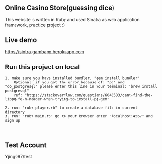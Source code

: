 ## Online Casino Store(guessing dice)
This website is written in Ruby and used Sinatra as web application framework, practice project :)
<br />

## Live demo
https://sintra-gambapp.herokuapp.com
<br />


## Run this project on local
```
1. make sure you have installed bundler, "gem install bundler"
    Optional: if you got the error because of: "pg" and "do_postgresql" please enter this line in your terminal: "brew install postgresql"
    ref: "https://stackoverflow.com/questions/6040583/cant-find-the-libpq-fe-h-header-when-trying-to-install-pg-gem"

2. run: "ruby player.rb" to create a database file in current directory
3. run: "ruby main.rb" go to your browser enter "localhost:4567" and sign up
```
<br />


## Test Account
Yjing097/test

